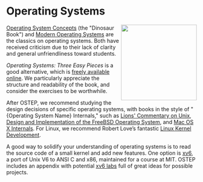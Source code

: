 # Operating Systems

<img align="right" width="200" src="https://github.com/user-attachments/assets/ce5c96c3-1f01-4adc-b99d-d800cfe4f54f" /><a href="https://pages.cs.wisc.edu/~remzi/OSTEP/"></a>

[Operating System Concepts](https://www.amazon.com/dp/1118063333/) (the "Dinosaur Book") and [Modern Operating Systems](https://www.amazon.com/dp/013359162X/) are the classics on operating systems. Both have received criticism due to their lack of clarity and general unfriendliness toward students.

_Operating Systems: Three Easy Pieces_ is a good alternative, which is [freely available online](https://pages.cs.wisc.edu/~remzi/OSTEP/). We particularly appreciate the structure and readability of the book, and consider the exercises to be worthwhile.

After OSTEP, we recommend studying the design decisions of specific operating systems, with books in the style of "{Operating System Name} Internals," such as [Lions' Commentary on Unix](https://www.amazon.com/Lions-Commentary-Unix-John/dp/1573980137/), [Design and Implementation of the FreeBSD Operating System](https://www.amazon.com/Design-Implementation-FreeBSD-Operating-System/dp/0321968972/), and [Mac OS X Internals](https://www.amazon.com/Mac-OS-Internals-Systems-Approach/dp/0321278542/). For Linux, we recommend Robert Love’s fantastic [Linux Kernel Development](https://www.amazon.com/Mac-OS-Internals-Systems-Approach/dp/0321278542).

A good way to solidify your understanding of operating systems is to read the source code of a small kernel and add new features. One option is [xv6](https://pdos.csail.mit.edu/6.828/2016/xv6.html), a port of Unix V6 to ANSI C and x86, maintained for a course at MIT. OSTEP includes an appendix with potential [xv6 labs](https://pages.cs.wisc.edu/~remzi/OSTEP/lab-projects-xv6.pdf) full of great ideas for possible projects.

